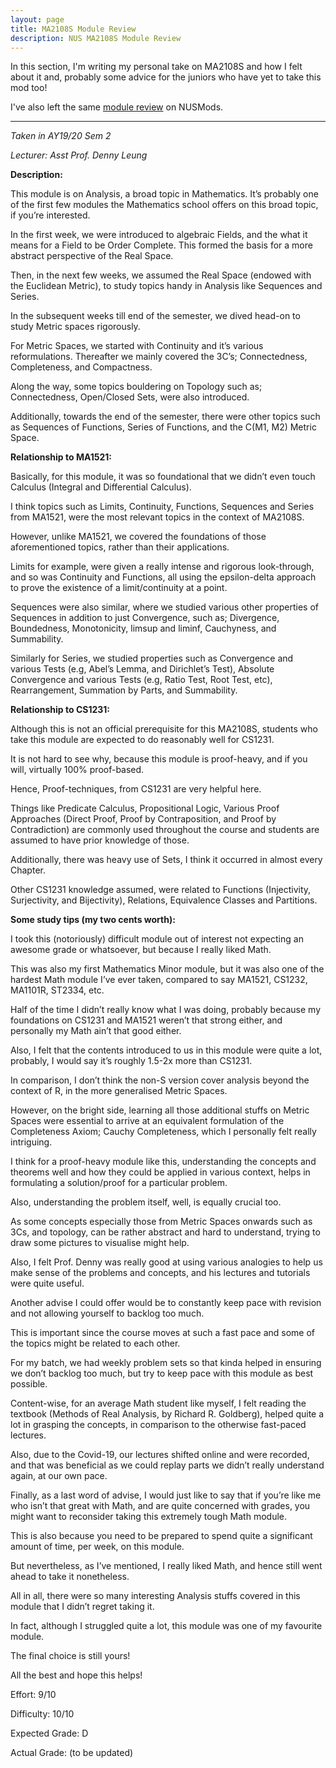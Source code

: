 ```yaml
---
layout: page
title: MA2108S Module Review
description: NUS MA2108S Module Review
---
```


In this section, I'm writing my personal take on MA2108S and how I felt about it and, probably some
advice for the juniors who have yet to take this mod too!

I've also left the same [module review](https://nusmods.com/modules/MA2108S/mathematical-analysis-i-s)
on NUSMods.

---

_Taken in AY19/20 Sem 2_

_Lecturer: Asst Prof. Denny Leung_

**Description:**

This module is on Analysis, a broad topic in Mathematics. It’s probably one of the first few
modules the Mathematics school offers on this broad topic, if you’re interested.

In the first week, we were introduced to algebraic Fields, and the what it means for
a Field to be Order Complete. This formed the basis for a more abstract perspective
of the Real Space.

Then, in the next few weeks, we assumed the Real Space (endowed with the Euclidean
Metric), to study topics handy in Analysis like Sequences and Series.

In the subsequent weeks till end of the semester, we dived head-on to study Metric spaces
rigorously.

For Metric Spaces, we started with Continuity and it’s various reformulations. Thereafter we
mainly covered the 3C’s; Connectedness, Completeness, and Compactness.

Along the way, some topics bouldering on Topology such as; Connectedness, Open/Closed Sets,
were also introduced.

Additionally, towards the end of the semester, there were other topics such as Sequences
of Functions, Series of Functions, and the C(M1, M2) Metric Space.

**Relationship to MA1521:**

Basically, for this module, it was so foundational that we didn’t even touch Calculus (Integral
and Differential Calculus).

I think topics such as Limits, Continuity, Functions, Sequences and Series from MA1521, were the
most relevant topics in the context of MA2108S.

However, unlike MA1521, we covered the foundations of those aforementioned topics, rather
than their applications.

Limits for example, were given a really intense and rigorous look-through, and so was
Continuity and Functions, all using the epsilon-delta approach to prove the existence of a
limit/continuity at a point.

Sequences were also similar, where we studied various other properties of Sequences in addition to
just Convergence, such as; Divergence, Boundedness, Monotonicity, limsup and liminf,
Cauchyness, and Summability.

Similarly for Series, we studied properties such as Convergence and various Tests (e.g, Abel’s
Lemma, and Dirichlet’s Test), Absolute Convergence and various Tests (e.g, Ratio Test, Root Test,
etc), Rearrangement, Summation by Parts, and Summability.

**Relationship to CS1231:**

Although this is not an official prerequisite for this MA2108S, students who take this module are
expected to do reasonably well for CS1231.

It is not hard to see why, because this module is proof-heavy, and if you will,
virtually 100% proof-based.

Hence, Proof-techniques, from CS1231 are very helpful here.

Things like Predicate Calculus, Propositional Logic, Various Proof Approaches (Direct Proof,
Proof by Contraposition, and Proof by Contradiction) are commonly used throughout the course and
students are assumed to have prior knowledge of those.

Additionally, there was heavy use of Sets, I think it occurred in almost every Chapter.

Other CS1231 knowledge assumed, were related to Functions (Injectivity, Surjectivity, and
Bijectivity), Relations, Equivalence Classes and Partitions.

**Some study tips (my two cents worth):**

I took this (notoriously) difficult module out of interest not expecting an awesome grade or
whatsoever, but because I really liked Math.

This was also my first Mathematics Minor module, but it was also one of the hardest Math module
I’ve ever taken, compared to say MA1521, CS1232, MA1101R, ST2334, etc.

Half of the time I didn’t really know what I was doing, probably because my foundations on
CS1231 and MA1521 weren’t that strong either, and personally my Math ain’t that good either.

Also, I felt that the contents introduced to us in this module were quite a lot, probably, I
would say it’s roughly 1.5-2x more than CS1231.

In comparison, I don’t think the non-S version cover analysis beyond the context of R, in
the more generalised Metric Spaces.

However, on the bright side, learning all those additional stuffs on Metric Spaces were essential
to arrive at an equivalent formulation of the Completeness Axiom; Cauchy Completeness,
which I personally felt really intriguing.

I think for a proof-heavy module like this, understanding the concepts and theorems well and how
they could be applied in various context, helps in formulating a solution/proof for
a particular problem.

Also, understanding the problem itself, well, is equally crucial too.

As some concepts especially those from Metric Spaces onwards such as 3Cs, and topology, can be
rather abstract and hard to understand, trying to draw some pictures to visualise might help.

Also, I felt Prof. Denny was really good at using various analogies to help us make sense of
the problems and concepts, and his lectures and tutorials were quite useful.

Another advise I could offer would be to constantly keep pace with revision and not allowing
yourself to backlog too much.

This is important since the course moves at such a fast pace and some of the topics might
be related to each other.

For my batch, we had weekly problem sets so that kinda helped in ensuring we don’t
backlog too much, but try to keep pace with this module as best possible.

Content-wise, for an average Math student like myself, I felt reading the textbook (Methods
of Real Analysis, by Richard R. Goldberg), helped quite a lot in grasping the concepts,
in comparison to the otherwise fast-paced lectures.

Also, due to the Covid-19, our lectures shifted online and were recorded, and that was beneficial
as we could replay parts we didn’t really understand again, at our own pace.

Finally, as a last word of advise, I would just like to say that if you’re like me who isn’t that great
with Math, and are quite concerned with grades, you might want to reconsider taking this
extremely tough Math module.

This is also because you need to be prepared to spend quite a significant amount of time,
per week, on this module.

But nevertheless, as I’ve mentioned, I really liked Math, and hence still went ahead to
take it nonetheless.

All in all, there were so many interesting Analysis stuffs covered in this module that I didn’t regret taking it.

In fact, although I struggled quite a lot, this module was one of my favourite module.

The final choice is still yours!

All the best and hope this helps!

Effort: 9/10

Difficulty: 10/10

Expected Grade: D

Actual Grade: (to be updated)
